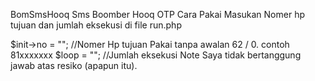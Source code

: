 BomSmsHooq
Sms Boomber Hooq OTP
Cara Pakai
Masukan Nomer hp tujuan dan jumlah eksekusi di file run.php

$init->no = ""; //Nomer Hp tujuan Pakai tanpa awalan 62 / 0. contoh 81xxxxxxx
$loop = ""; //Jumlah eksekusi
Note
Saya tidak bertanggung jawab atas resiko (apapun itu).
